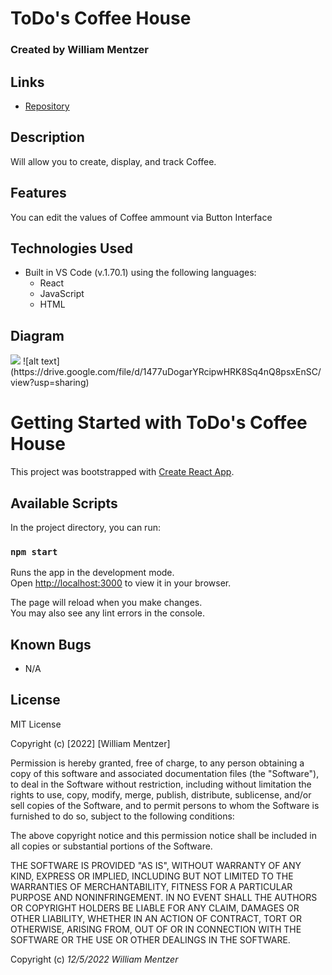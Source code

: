 # ToDo's Coffee House

### Created by William Mentzer

## Links

* [Repository](https://github.com/WiiliamMentzer/ToDoList-s-Coffee-Store)

## Description
  Will allow you to create, display, and track Coffee.


## Features
  You can edit the values of Coffee ammount via Button Interface

## Technologies Used

* Built in VS Code (v.1.70.1) using the following languages:
	* React
	* JavaScript
  * HTML

## Diagram
<img src="./src/img/ToDosCoffeeHouse.drawio.png' alt='diagram"/>
  ![alt text](https://drive.google.com/file/d/1477uDogarYRcipwHRK8Sq4nQ8psxEnSC/view?usp=sharing)

# Getting Started with ToDo's Coffee House

This project was bootstrapped with [Create React App](https://github.com/facebook/create-react-app).

## Available Scripts

In the project directory, you can run:

### `npm start`

Runs the app in the development mode.\
Open [http://localhost:3000](http://localhost:3000) to view it in your browser.

The page will reload when you make changes.\
You may also see any lint errors in the console.

## Known Bugs

* N/A

## License

MIT License

Copyright (c) [2022] [William Mentzer]

Permission is hereby granted, free of charge, to any person obtaining a copy
of this software and associated documentation files (the "Software"), to deal
in the Software without restriction, including without limitation the rights
to use, copy, modify, merge, publish, distribute, sublicense, and/or sell
copies of the Software, and to permit persons to whom the Software is
furnished to do so, subject to the following conditions:

The above copyright notice and this permission notice shall be included in all
copies or substantial portions of the Software.

THE SOFTWARE IS PROVIDED "AS IS", WITHOUT WARRANTY OF ANY KIND, EXPRESS OR
IMPLIED, INCLUDING BUT NOT LIMITED TO THE WARRANTIES OF MERCHANTABILITY,
FITNESS FOR A PARTICULAR PURPOSE AND NONINFRINGEMENT. IN NO EVENT SHALL THE
AUTHORS OR COPYRIGHT HOLDERS BE LIABLE FOR ANY CLAIM, DAMAGES OR OTHER
LIABILITY, WHETHER IN AN ACTION OF CONTRACT, TORT OR OTHERWISE, ARISING FROM,
OUT OF OR IN CONNECTION WITH THE SOFTWARE OR THE USE OR OTHER DEALINGS IN THE
SOFTWARE.

Copyright (c) _12/5/2022_ _William Mentzer_